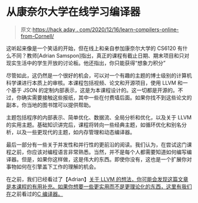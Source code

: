 # 从康奈尔大学在线学习编译器

> 原文:[https://hack aday . com/2020/12/16/learn-compilers-online-from-Cornell/](https://hackaday.com/2020/12/16/learn-compilers-online-from-cornell/)

这听起来像是一个笑话的开始，但在线上和亲自参加康奈尔大学的 CS6120 有什么不同？教师[Adrian Samspon]指出，真正的课程有截止日期、期末项目和只对现实生活中的学生开放的讨论板。他还指出，你只能获得“想象力积分”

尽管如此，这仍然是一个很好的机会，可以对一个有趣的主题的博士级别的计算机科学课进行本质上的审核。本课程包括视频、论文和开源项目，使用 LLVM 和一个基于 JSON 的定制内部表示，这是为本课程设计的。这一切都是开源的。不过，你确实需要接触这些报纸，其中一些在付费墙后面。如果你找不到这些论文的副本，你当地的图书馆可以提供帮助。

主题包括程序的内部表示、简单优化、数据流、全局分析和优化，以及关于 LLVM 的实用主题。基础知识讲完后，课程将转向一些经典主题，如循环优化和别名分析，以及一些更现代的主题，如内存管理和动态编译器。

最后一部分有一些关于并发性和并行性的更前沿的阅读。我们认为，在尝试这门课程之前，你应该对编程语言非常熟悉。当然，并不是每个人都需要知道如何编写编译器。但是，如果你这样做，这是伟大的东西。即使你没有，这也是一个扩展你对事物如何在引擎盖下工作的理解的机会。

在之前，我们已经看过了【Adrian】[关于 LLVM 的想法，你可能会发现这篇文章是本课程的有用补充。如果你想要一些更实用而不是更理论化的东西，这里有我们在](https://hackaday.com/2015/08/05/hack-your-c-with-llvm/)之前看过的[C 编译器。](https://hackaday.com/2020/01/05/all-youve-ever-wanted-to-know-about-compilers/)